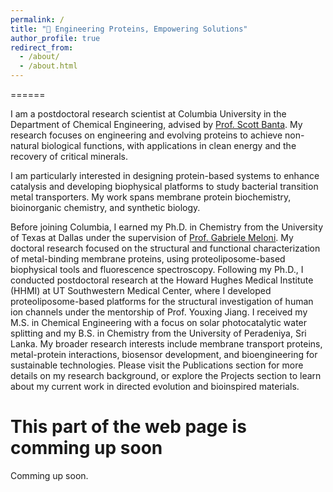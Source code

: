 ```yaml
---
permalink: /
title: "🔬 Engineering Proteins, Empowering Solutions"
author_profile: true
redirect_from: 
  - /about/
  - /about.html
---
```


======

I am a postdoctoral research scientist at Columbia University in the Department of Chemical Engineering, advised by [Prof. Scott Banta](https://bantalab.cheme.columbia.edu/). My research focuses on engineering and evolving proteins to achieve non-natural biological functions, with applications in clean energy and the recovery of critical minerals. 

I am particularly interested in designing protein-based systems to enhance catalysis and developing biophysical platforms to study bacterial transition metal transporters. My work spans membrane protein biochemistry, bioinorganic chemistry, and synthetic biology.

Before joining Columbia, I earned my Ph.D. in Chemistry from the University of Texas at Dallas under the supervision of [Prof. Gabriele Meloni](http://www.melonilab.org/). My doctoral research focused on the structural and functional characterization of metal-binding membrane proteins, using proteoliposome-based biophysical tools and fluorescence spectroscopy. Following my Ph.D., I conducted postdoctoral research at the Howard Hughes Medical Institute (HHMI) at UT Southwestern Medical Center, where I developed proteoliposome-based platforms for the structural investigation of human ion channels under the mentorship of Prof. Youxing Jiang. I received my M.S. in Chemical Engineering with a focus on solar photocatalytic water splitting and my B.S. in Chemistry from the University of Peradeniya, Sri Lanka.
My broader research interests include membrane transport proteins, metal-protein interactions, biosensor development, and bioengineering for sustainable technologies.
Please visit the Publications section for more details on my research background, or explore the Projects section to learn about my current work in directed evolution and bioinspired materials.

This part of the web page is comming up soon
======
Comming up soon.




